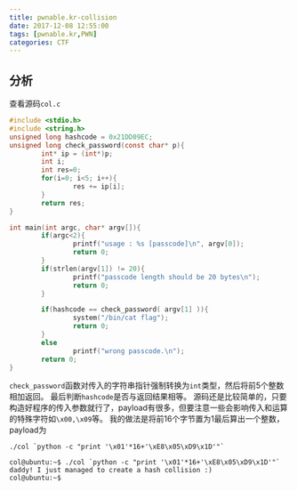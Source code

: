 ```yaml
---
title: pwnable.kr-collision
date: 2017-12-08 12:55:00
tags: [pwnable.kr,PWN]
categories: CTF
---
```

## 分析
查看源码`col.c`
```c
#include <stdio.h>
#include <string.h>
unsigned long hashcode = 0x21DD09EC;
unsigned long check_password(const char* p){
        int* ip = (int*)p;
        int i;
        int res=0;
        for(i=0; i<5; i++){
                res += ip[i];
        }
        return res;
}

int main(int argc, char* argv[]){
        if(argc<2){
                printf("usage : %s [passcode]\n", argv[0]);
                return 0;
        }
        if(strlen(argv[1]) != 20){
                printf("passcode length should be 20 bytes\n");
                return 0;
        }

        if(hashcode == check_password( argv[1] )){
                system("/bin/cat flag");
                return 0;
        }
        else
                printf("wrong passcode.\n");
        return 0;
}

```
`check_password`函数对传入的字符串指针强制转换为`int`类型，然后将前5个整数相加返回。
最后判断`hashcode`是否与返回结果相等。
源码还是比较简单的，只要构造好程序的传入参数就行了，payload有很多，但要注意一些会影响传入和运算的特殊字符如`\x00,\x09`等。
我的做法是将前16个字节置为1最后算出一个整数，payload为
```
./col `python -c "print '\x01'*16+'\xE8\x05\xD9\x1D'"`
```
```
col@ubuntu:~$ ./col `python -c "print '\x01'*16+'\xE8\x05\xD9\x1D'"`
daddy! I just managed to create a hash collision :)
col@ubuntu:~$ 

```